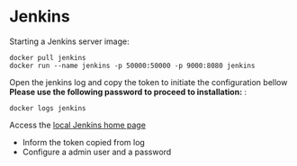 # Jenkins

Starting a Jenkins server image:

```
docker pull jenkins
docker run --name jenkins -p 50000:50000 -p 9000:8080 jenkins
```

Open the jenkins log and copy the token to initiate the configuration bellow
**Please use the following password to proceed to installation:** :

```
docker logs jenkins
```

Access the [local Jenkins home page](localhost:9000)

* Inform the token copied from log
* Configure a admin user and a password



